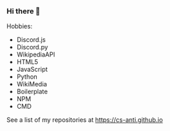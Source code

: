 ### Hi there 👋

Hobbies:

* Discord.js
* Discord.py
* WikipediaAPI
* HTML5
* JavaScript
* Python
* WikiMedia
* Boilerplate
* NPM
* CMD

See a list of my repositories at https://cs-anti.github.io
